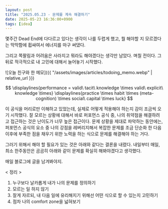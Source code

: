 ```yaml
---
layout: post
title: "2025.05.23 - 문제를 계속 해결하기"
date: 2025-05-23 16:36:00+0900
tags: [idea]
---
```


몇주간 Dead End에 다다르고 있다는 생각이 나를 두렵게 했고,
뭘 해야할 지 모르겠다는 막막함에 휩싸여서 에너지를 마구 써댔다.

그리고 쪽팔림과 어려움은 사라지고 뭐라도 해야겠다는 생각만 남았다. 며칠 전이다.
그 뒤로 적극적으로 내 고민에 대해서 늘어놓기 시작했다.

![오늘 친구와 한 메모]({{ "/assets/images/articles/todoing_memo.webp" | relative_url }})

$$
\displaylines{performance = valid\ tacit\ knowledge \times valid\ explicit\ knowledge \times}
\displaylines{practice \times habit \times (meta-cognition) \times social\ capital \times luck}
$$

이 공식을 머리로만 이해하고 있었는데, 실제로 어떻게 적용해야 하는지 감이 조금씩 오기 시작했다.
잘 모르는 상황에 대해서 바로 퍼포먼스 공식 중, 나의 취약점을 해결하려고 접근하는 것은 난이도가 너무 높은 접근이다.
문제 상황을 제대로 파악하는 동안에는, 퍼포먼스 공식의 요소 중 나의 강점을 레버리지해서 복잡한 문제를 조금 단순화 한 다음
이후에 부족한 점을 채우기 위한 노력을 하는 식으로 문제를 해결해야 하는 거다.

그러기 위해서 해야 할 필요가 있는 것은 아래와 같다는 결론을 내렸다.
내일부터 매일, 최소 한주동안은 곰곰히 아래와 같이 문제를 확실히 해봐야겠다고 생각했다.

매일 블로그에 글을 남겨봐야지.

< 정리 >

1. 누구보다 날카롭게 내가 나의 문제를 정의하기
2. 모르는 일 하지 않기
3. 잘게 자르되, 내 다음 일에 유리해지기 위해선 어떤 식으로 할 수 있는지 고민하기
4. 점차 나의 comfort zone을 넓혀보기
